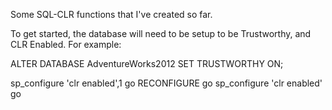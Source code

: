 Some SQL-CLR functions that I've created so far.


To get started, the database will need to be setup to be Trustworthy, and CLR Enabled.
For example:

ALTER DATABASE AdventureWorks2012 SET TRUSTWORTHY ON;

sp_configure 'clr enabled',1
go
RECONFIGURE
go
sp_configure 'clr enabled'
go

